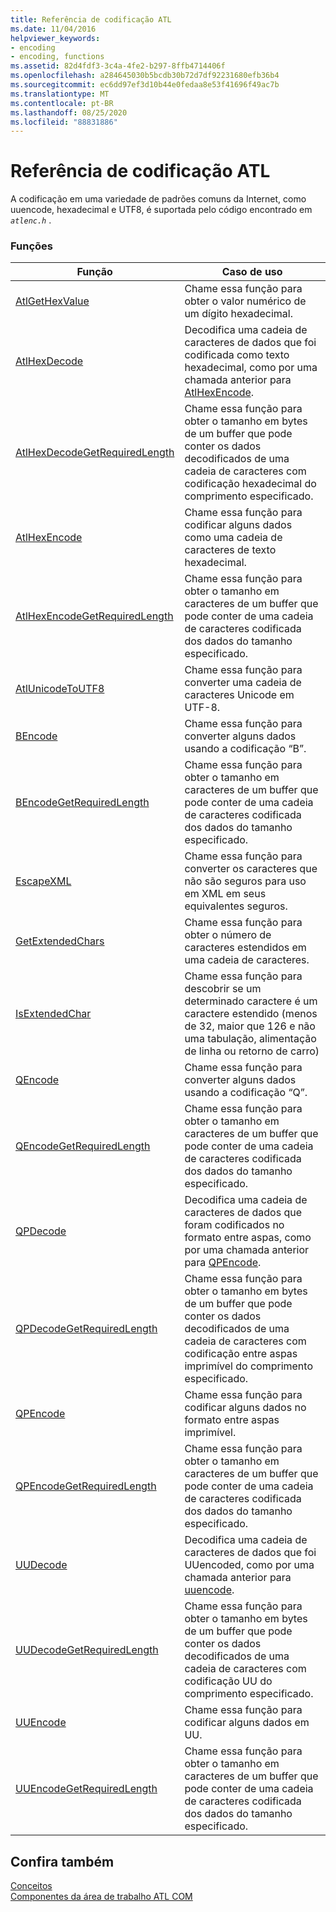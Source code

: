 ```yaml
---
title: Referência de codificação ATL
ms.date: 11/04/2016
helpviewer_keywords:
- encoding
- encoding, functions
ms.assetid: 82d4fdf3-3c4a-4fe2-b297-8ffb4714406f
ms.openlocfilehash: a284645030b5bcdb30b72d7df92231680efb36b4
ms.sourcegitcommit: ec6dd97ef3d10b44e0fedaa8e53f41696f49ac7b
ms.translationtype: MT
ms.contentlocale: pt-BR
ms.lasthandoff: 08/25/2020
ms.locfileid: "88831886"
---
```

# <a name="atl-encoding-reference"></a>Referência de codificação ATL

A codificação em uma variedade de padrões comuns da Internet, como uuencode, hexadecimal e UTF8, é suportada pelo código encontrado em *`atlenc.h`* .

### <a name="functions"></a>Funções

| Função | Caso de uso |
|--|--|
| [AtlGetHexValue](reference/atl-text-encoding-functions.md#atlgethexvalue) | Chame essa função para obter o valor numérico de um dígito hexadecimal. |
| [AtlHexDecode](reference/atl-text-encoding-functions.md#atlhexdecode) | Decodifica uma cadeia de caracteres de dados que foi codificada como texto hexadecimal, como por uma chamada anterior para [AtlHexEncode](reference/atl-text-encoding-functions.md#atlhexencode). |
| [AtlHexDecodeGetRequiredLength](reference/atl-text-encoding-functions.md#atlhexdecodegetrequiredlength) | Chame essa função para obter o tamanho em bytes de um buffer que pode conter os dados decodificados de uma cadeia de caracteres com codificação hexadecimal do comprimento especificado. |
| [AtlHexEncode](reference/atl-text-encoding-functions.md#atlhexencode) | Chame essa função para codificar alguns dados como uma cadeia de caracteres de texto hexadecimal. |
| [AtlHexEncodeGetRequiredLength](reference/atl-text-encoding-functions.md#atlhexencodegetrequiredlength) | Chame essa função para obter o tamanho em caracteres de um buffer que pode conter de uma cadeia de caracteres codificada dos dados do tamanho especificado. |
| [AtlUnicodeToUTF8](reference/atl-text-encoding-functions.md#atlunicodetoutf8) | Chame essa função para converter uma cadeia de caracteres Unicode em UTF-8. |
| [BEncode](reference/atl-text-encoding-functions.md#bencode) | Chame essa função para converter alguns dados usando a codificação “B”. |
| [BEncodeGetRequiredLength](reference/atl-text-encoding-functions.md#bencodegetrequiredlength) | Chame essa função para obter o tamanho em caracteres de um buffer que pode conter de uma cadeia de caracteres codificada dos dados do tamanho especificado. |
| [EscapeXML](reference/atl-text-encoding-functions.md#escapexml) | Chame essa função para converter os caracteres que não são seguros para uso em XML em seus equivalentes seguros. |
| [GetExtendedChars](reference/atl-text-encoding-functions.md#getextendedchars) | Chame essa função para obter o número de caracteres estendidos em uma cadeia de caracteres. |
| [IsExtendedChar](reference/atl-text-encoding-functions.md#isextendedchar) | Chame essa função para descobrir se um determinado caractere é um caractere estendido (menos de 32, maior que 126 e não uma tabulação, alimentação de linha ou retorno de carro) |
| [QEncode](reference/atl-text-encoding-functions.md#qencode) | Chame essa função para converter alguns dados usando a codificação “Q”. |
| [QEncodeGetRequiredLength](reference/atl-text-encoding-functions.md#qencodegetrequiredlength) | Chame essa função para obter o tamanho em caracteres de um buffer que pode conter de uma cadeia de caracteres codificada dos dados do tamanho especificado. |
| [QPDecode](reference/atl-text-encoding-functions.md#qpdecode) | Decodifica uma cadeia de caracteres de dados que foram codificados no formato entre aspas, como por uma chamada anterior para [QPEncode](reference/atl-text-encoding-functions.md#qpencode). |
| [QPDecodeGetRequiredLength](reference/atl-text-encoding-functions.md#qpdecodegetrequiredlength) | Chame essa função para obter o tamanho em bytes de um buffer que pode conter os dados decodificados de uma cadeia de caracteres com codificação entre aspas imprimível do comprimento especificado. |
| [QPEncode](reference/atl-text-encoding-functions.md#qpencode) | Chame essa função para codificar alguns dados no formato entre aspas imprimível. |
| [QPEncodeGetRequiredLength](reference/atl-text-encoding-functions.md#qpencodegetrequiredlength) | Chame essa função para obter o tamanho em caracteres de um buffer que pode conter de uma cadeia de caracteres codificada dos dados do tamanho especificado. |
| [UUDecode](reference/atl-text-encoding-functions.md#uudecode) | Decodifica uma cadeia de caracteres de dados que foi UUencoded, como por uma chamada anterior para [uuencode](reference/atl-text-encoding-functions.md#uuencode). |
| [UUDecodeGetRequiredLength](reference/atl-text-encoding-functions.md#uudecodegetrequiredlength) | Chame essa função para obter o tamanho em bytes de um buffer que pode conter os dados decodificados de uma cadeia de caracteres com codificação UU do comprimento especificado. |
| [UUEncode](reference/atl-text-encoding-functions.md#uuencode) | Chame essa função para codificar alguns dados em UU. |
| [UUEncodeGetRequiredLength](reference/atl-text-encoding-functions.md#uuencodegetrequiredlength) | Chame essa função para obter o tamanho em caracteres de um buffer que pode conter de uma cadeia de caracteres codificada dos dados do tamanho especificado. |

## <a name="see-also"></a>Confira também

[Conceitos](../atl/active-template-library-atl-concepts.md)<br/>
[Componentes da área de trabalho ATL COM](../atl/atl-com-desktop-components.md)

